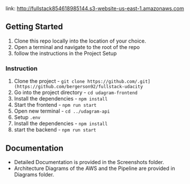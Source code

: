link: http://fullstack854618985144.s3-website-us-east-1.amazonaws.com

## Getting Started

1. Clone this repo locally into the location of your choice.
2. Open a terminal and navigate to the root of the repo
3. follow the instructions in the Project Setup

### Instruction

1. Clone the project - `git clone https://github.com/.git](https://github.com/bergerson92/fullstack-udacity`
2. Go into the project directory - `cd udagram-frontend`
3. Install the dependencies - `npm install`
4. Start the frontend - `npm run start`
5. Open new terminal - `cd ../udagram-api`
6. Setup `.env`
7. Install the dependencies - `npm install`
8. start the backend - `npm run start`


## Documentation

- Detailed Documentation is provided in the Screenshots folder.
- Architecture Diagrams of the AWS and the Pipeline are provided in Diagrams folder.
